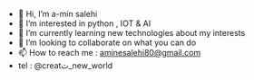 - 👋 Hi, I’m a-min salehi
- 👀 I’m interested in python , IOT & AI
- 🌱 I’m currently learning new technologies about my interests
- 💞️ I’m looking to collaborate on what you can do 
- 📫 How to reach me : aminesalehi80@gmail.com
- tel : @creatث_new_world

<!---
a-min-salehi/a-min-salehi is a ✨ special ✨ repository because its `README.md` (this file) appears on your GitHub profile.
You can click the Preview link to take a look at your changes.
--->

